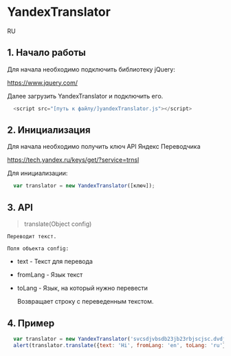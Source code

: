 # YandexTranslator


RU

## 1. Начало работы


  Для начала необходимо подключить библиотеку jQuery:
  
  
  https://www.jquery.com/
  
  Далее загрузить YandexTranslator и подключить его.
  
```javascript
  <script src="[путь к файлу/]yandexTranslator.js"></script>
```
  
## 2. Инициализация
 

  Для начала необходимо получить ключ API Яндекс Переводчика
  
  https://tech.yandex.ru/keys/get/?service=trnsl
  
  Для инициализации:
  
```javascript
  var translator = new YandexTranslator([ключ]);
```

## 3. API


 > translate(Object config)
  
    Переводит текст.
    
    Поля объекта config:
    
- text - Текст для перевода
      
- fromLang - Язык текст
      
- toLang - Язык, на который нужно перевести
      
    Возвращает строку с переведенным текстом.
      

## 4. Пример

```javascript
  var translator = new YandexTranslator('svcsdjvbsdb23jb23rbjscjsc.dvdjvnhfgb3h2jwd');
  alert(translator.translate({text: 'Hi', fromLang: 'en', toLang: 'ru'}));
```
  
  
  
